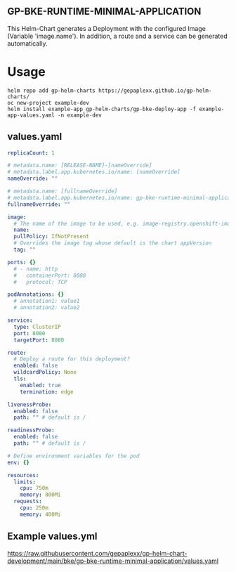 ## GP-BKE-RUNTIME-MINIMAL-APPLICATION

This Helm-Chart generates a Deployment with the configured Image (Variable 'image.name'). In addition, a route and a service can be generated automatically.

# Usage

```helm repo add gp-helm-charts https://gepaplexx.github.io/gp-helm-charts/```  
```oc new-project example-dev```  
```helm install example-app gp-helm-charts/gp-bke-deploy-app -f example-app-values.yaml -n example-dev```

## values.yaml

```yaml
replicaCount: 1

# metadata.name: [RELEASE-NAME]-[nameOverride]
# metadata.label.app.kubernetes.io/name: [nameOverride]
nameOverride: ""

# metadata.name: [fullnameOverride]
# metadata.label.app.kubernetes.io/name: gp-bke-runtime-minimal-application
fullnameOverride: ""

image:
  # The name of the image to be used, e.g. image-registry.openshift-image-registry.svc.cluster.local:5000/example-project/example-backend
  name: 
  pullPolicy: IfNotPresent
  # Overrides the image tag whose default is the chart appVersion
  tag: ""

ports: {}
  # - name: http
  #   containerPort: 8080
  #   protocol: TCP

podAnnotations: {}
  # annotation1: value1
  # annotation2: value2

service:
  type: ClusterIP
  port: 8080
  targetPort: 8080

route:
  # Deploy a route for this deployment?
  enabled: false
  wildcardPolicy: None
  tls:
    enabled: true
    termination: edge

livenessProbe:
  enabled: false
  path: "" # default is /

readinessProbe:
  enabled: false
  path: "" # default is /

# Define environment variables for the pod
env: {}

resources:
  limits:
    cpu: 750m
    memory: 800Mi
  requests:
    cpu: 250m
    memory: 400Mi
```

## Example values.yml

https://raw.githubusercontent.com/gepaplexx/gp-helm-chart-development/main/bke/gp-bke-runtime-minimal-application/values.yaml